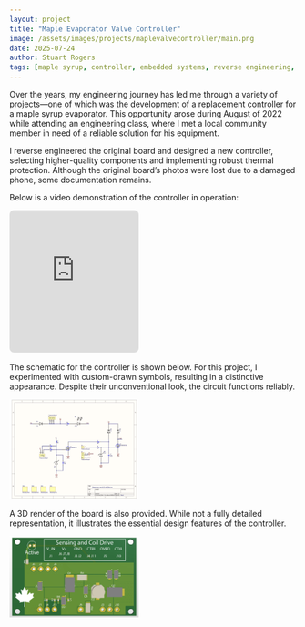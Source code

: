 ```yaml
---
layout: project
title: "Maple Evaporator Valve Controller"
image: /assets/images/projects/maplevalvecontroller/main.png
date: 2025-07-24
author: Stuart Rogers
tags: [maple syrup, controller, embedded systems, reverse engineering, thermal protection, hardware design, automation]
---
```


Over the years, my engineering journey has led me through a variety of projects—one of which was the development of a replacement controller for a maple syrup evaporator. This opportunity arose during August of 2022 while attending an engineering class, where I met a local community member in need of a reliable solution for his equipment.

I reverse engineered the original board and designed a new controller, selecting higher-quality components and implementing robust thermal protection. Although the original board’s photos were lost due to a damaged phone, some documentation remains.

Below is a video demonstration of the controller in operation:

<iframe 
  src="https://www.youtube.com/embed/is4FQB6RVJs?autoplay=1&mute=1&loop=1&playlist=is4FQB6RVJs&controls=0&modestbranding=1" 
  frameborder="0" 
  allow="autoplay; encrypted-media" 
  style="width:45%; height:250px; border-radius:8px;">
</iframe>

The schematic for the controller is shown below. For this project, I experimented with custom-drawn symbols, resulting in a distinctive appearance. Despite their unconventional look, the circuit functions reliably.

<img src="/assets/images/projects/maplevalvecontroller/maplevalvecontroller.jpg" alt="Maple Valve Controller Schematic" style="width:45%;">

A 3D render of the board is also provided. While not a fully detailed representation, it illustrates the essential design features of the controller.

<img src="/assets/images/projects/maplevalvecontroller/LevelSensor.jpg" alt="Maple Valve Controller 3D Render" style="width:45%;">

